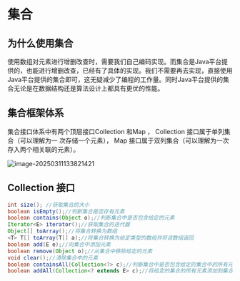 # 集合

## 为什么使用集合

使用数组对元素进行增删改查时，需要我们自己编码实现。而集合是Java平台提供的，也能进行增删改查，已经有了具体的实现。我们不需要再去实现，直接使用Java平台提供的集合即可，这无疑减少了编程的工作量。同时Java平台提供的集合无论是在数据结构还是算法设计上都具有更优的性能。



## 集合框架体系

集合接口体系中有两个顶层接口Collection 和Map ， Collection 接口属于单列集合（可以理解为一
次存储一个元素）， Map 接口属于双列集合（可以理解为一次存入两个相关联的元素）。

![image-20250311133821421](D:\Java113\IDEA\笔记\java01\assets\image-20250311133821421.png)

## Collection 接口

```java
int size(); //获取集合的大小
boolean isEmpty();//判断集合是否存有元素
boolean contains(Object o);//判断集合中是否包含给定的元素
Iterator<E> iterator();//获取集合的迭代器
Object[] toArray();//将集合转换为数组
<T> T[] toArray(T[] a);//将集合转换为给定类型的数组并将该数组返回
boolean add(E e);//向集合中添加元素
boolean remove(Object o);//从集合中移除给定的元素
void clear();//清除集合中的元素
boolean containsAll(Collection<?> c);//判断集合中是否包含给定的集合中的所有元素
boolean addAll(Collection<? extends E> c);//将给定的集合的所有元素添加到集合中
```

